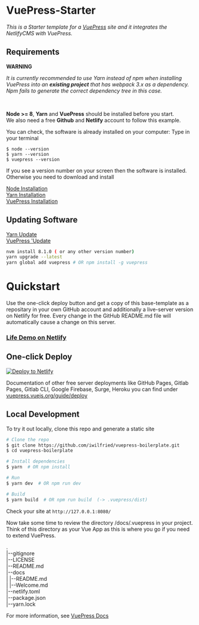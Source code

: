# VuePress-Starter

*This is a Starter template for a [VuePress](https://vuepress.vuejs.org) site and it integrates the NetlifyCMS with VuePress.*  

## Requirements  

**WARNING**  

*It is currently recommended to use Yarn instead of npm when installing VuePress into an **existing project** that has webpack 3.x as a dependency. Npm fails to generate the correct dependency tree in this case.*  

<br />

**Node >= 8**, **Yarn** and **VuePress** should be installed before you start.  
We also need a free **Github** and **Netlify** account to follow this example.  

You can check, the software is already installed on your computer: 
Type in your terminal

```
$ node --version  
$ yarn --version  
$ vuepress --version
```
If you see a version number on your screen then the software is installed.  
Otherwise you need to download and install 

[Node Installation](https://nodejs.org/en/download/)  
[Yarn Installation](https://yarnpkg.com/lang/en/docs/install/#windows-stable)  
[VuePress Installation](https://www.npmjs.com/package/vuepress )  


## Updating Software
[Yarn Update](https://yarnpkg.com/en/docs/cli/upgrade)  
[VuePress 'Update](https://www.npmjs.com/package/vuepress)

```bash
nvm install 8.1.0 ( or any other version number)
yarn upgrade --latest
yarn global add vuepress # OR npm install -g vuepress
```

# Quickstart 

Use the one-click deploy button and get a copy of this base-template as a repositary in your own GitHub account and additionally
a live-server version on Netlify for free. Every change in the GitHub README.md file will automatically cause a change 
on this server.

### [Life Demo on Netlify](https://nifty-williams-038c26.netlify.com/)


## One-click Deploy

[![Deploy to Netlify](https://www.netlify.com/img/deploy/button.svg)](https://app.netlify.com/start/deploy?repository=https://github.com/iwilfried/vuepress-boilerplate)

Documentation of other free server deployments like GitHub Pages, Gitlab Pages, Gitlab CLI, Google Firebase, Surge, Heroku 
you can find under 
[vuepress.vuejs.org/guide/deploy](https://vuepress.vuejs.org/guide/deploy.html)

## Local Development

To try it out locally, clone this repo and generate a static site

```bash
# Clone the repo
$ git clone https://github.com/iwilfried/vuepress-boilerplate.git
$ cd vuepress-boilerplate

# Install dependencies
$ yarn  # OR npm install

# Run
$ yarn dev  # OR npm run dev

# Build
$ yarn build  # OR npm run build  (-> .vuepress/dist)
```

Check your site at `http://127.0.0.1:8080/`

Now take some time to review the directory /docs/.vuepress in your project. Think of this directory as your Vue App as this is where you go if you need to extend VuePress.  

.  
|--gitignore  
|--LICENSE  
|--README.md  
|--docs  
|  |--README.md  
|  |--Welcome.md  
|--netlify.toml  
|--package.json  
|--yarn.lock  









For more information, see [VuePress Docs](https://vuepress.vuejs.org)

